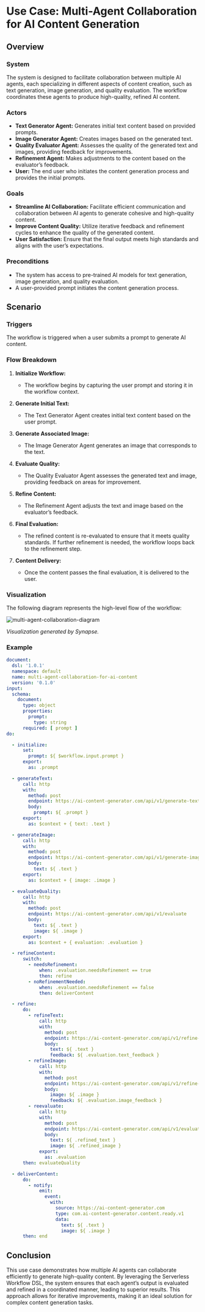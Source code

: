 # Use Case: Multi-Agent Collaboration for AI Content Generation

## Overview

### System

The system is designed to facilitate collaboration between multiple AI agents, each specializing in different aspects of content creation, such as text generation, image generation, and quality evaluation. The workflow coordinates these agents to produce high-quality, refined AI content.

### Actors

- **Text Generator Agent:** Generates initial text content based on provided prompts.
- **Image Generator Agent:** Creates images based on the generated text.
- **Quality Evaluator Agent:** Assesses the quality of the generated text and images, providing feedback for improvements.
- **Refinement Agent:** Makes adjustments to the content based on the evaluator’s feedback.
- **User:** The end user who initiates the content generation process and provides the initial prompts.

### Goals

- **Streamline AI Collaboration:** Facilitate efficient communication and collaboration between AI agents to generate cohesive and high-quality content.
- **Improve Content Quality:** Utilize iterative feedback and refinement cycles to enhance the quality of the generated content.
- **User Satisfaction:** Ensure that the final output meets high standards and aligns with the user’s expectations.

### Preconditions

- The system has access to pre-trained AI models for text generation, image generation, and quality evaluation.
- A user-provided prompt initiates the content generation process.

## Scenario

### Triggers

The workflow is triggered when a user submits a prompt to generate AI content.

### Flow Breakdown

1. **Initialize Workflow:**
   - The workflow begins by capturing the user prompt and storing it in the workflow context.

2. **Generate Initial Text:**
   - The Text Generator Agent creates initial text content based on the user prompt.

3. **Generate Associated Image:**
   - The Image Generator Agent generates an image that corresponds to the text.

4. **Evaluate Quality:**
   - The Quality Evaluator Agent assesses the generated text and image, providing feedback on areas for improvement.

5. **Refine Content:**
   - The Refinement Agent adjusts the text and image based on the evaluator’s feedback.

6. **Final Evaluation:**
   - The refined content is re-evaluated to ensure that it meets quality standards. If further refinement is needed, the workflow loops back to the refinement step.

7. **Content Delivery:**
   - Once the content passes the final evaluation, it is delivered to the user.

### Visualization

The following diagram represents the high-level flow of the workflow:

![multi-agent-collaboration-diagram](diagram.png)

*Visualization generated by Synapse.*

### Example

```yaml
document:
  dsl: '1.0.1'
  namespace: default
  name: multi-agent-collaboration-for-ai-content
  version: '0.1.0'
input:
  schema:
    document:
      type: object
      properties:
        prompt:
          type: string
      required: [ prompt ]
do:

  - initialize:
      set:
        prompt: ${ $workflow.input.prompt }
      export:
        as: .prompt

  - generateText:
      call: http
      with:
        method: post
        endpoint: https://ai-content-generator.com/api/v1/generate-text
        body:
          prompt: ${ .prompt }
      export:
        as: $context + { text: .text } 

  - generateImage:
      call: http
      with:
        method: post
        endpoint: https://ai-content-generator.com/api/v1/generate-image
        body:
          text: ${ .text }
      export:
        as: $context + { image: .image }

  - evaluateQuality:
      call: http
      with:
        method: post
        endpoint: https://ai-content-generator.com/api/v1/evaluate
        body:
          text: ${ .text }
          image: ${ .image }
      export:
        as: $context + { evaluation: .evaluation }

  - refineContent:
      switch:
        - needsRefinement:
            when: .evaluation.needsRefinement == true
            then: refine
        - noRefinementNeeded:
            when: .evaluation.needsRefinement == false
            then: deliverContent

  - refine:
      do:
        - refineText:
            call: http
            with:
              method: post
              endpoint: https://ai-content-generator.com/api/v1/refine-text
              body:
                text: ${ .text }
                feedback: ${ .evaluation.text_feedback }
        - refineImage:
            call: http
            with:
              method: post
              endpoint: https://ai-content-generator.com/api/v1/refine-image
              body:
                image: ${ .image }
                feedback: ${ .evaluation.image_feedback }
        - reevaluate:
            call: http
            with:
              method: post
              endpoint: https://ai-content-generator.com/api/v1/evaluate
              body:
                text: ${ .refined_text }
                image: ${ .refined_image }
            export:
              as: .evaluation
      then: evaluateQuality

  - deliverContent:
      do:
        - notify:
            emit:
              event:
                with:
                  source: https://ai-content-generator.com
                  type: com.ai-content-generator.content.ready.v1
                  data:
                    text: ${ .text }
                    image: ${ .image }
      then: end
```

## Conclusion

This use case demonstrates how multiple AI agents can collaborate efficiently to generate high-quality content. By leveraging the Serverless Workflow DSL, the system ensures that each agent’s output is evaluated and refined in a coordinated manner, leading to superior results. This approach allows for iterative improvements, making it an ideal solution for complex content generation tasks.
